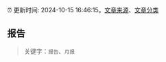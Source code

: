 :alarm_clock: 更新时间: 2024-10-15 16:46:15。[文章来源](/README.md)、[文章分类](/TAGS.md)

## 报告


> 关键字：`报告`、`月报`



